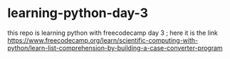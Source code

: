 # learning-python-day-3
this repo is learning python with freecodecamp day 3 ; here it is the link https://www.freecodecamp.org/learn/scientific-computing-with-python/learn-list-comprehension-by-building-a-case-converter-program
